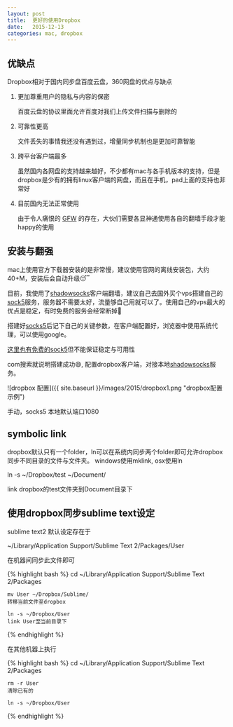 ```yaml
---
layout: post
title:  更好的使用Dropbox
date:   2015-12-13
categories: mac, dropbox
---
```


## 优缺点

Dropbox相对于国内同步盘百度云盘，360网盘的优点与缺点

1.	更加尊重用户的隐私与内容的保密
	
	百度云盘的协议里面允许百度对我们上传文件扫描与删除的

2. 	可靠性更高

	文件丢失的事情我还没有遇到过，增量同步机制也是更加可靠智能

3.	跨平台客户端最多

	虽然国内各网盘的支持越来越好，不少都有mac与各手机版本的支持，但是dropbox是少有的拥有linux客户端的网盘，而且在手机，pad上面的支持也非常好

4. 	目前国内无法正常使用
	
	由于令人痛恨的 [GFW](https://en.wikipedia.org/wiki/Great_Firewall) 的存在，大伙们需要各显神通使用各自的翻墙手段才能happy的使用

## 安装与翻强

mac上使用官方下载器安装的是非常慢，建议使用官网的离线安装包，大约40+M，安装后会自动升级😴

目前，我使用了[shadowsocks][ss]客户端翻墙，建议自己去国外买个vps搭建自己的[sock5][socks]服务，服务器不需要太好，流量够自己用就可以了。使用自己的vps最大的优点是稳定，有时免费的服务会经常断掉🤔

搭建好[socks5][socks]后记下自己的关键参数，在客户端配置好，浏览器中使用系统代理，可以使用google。

[这里也有免费的sock5][freess5]但不能保证稳定与可用性

com搜索就说明搭建成功😄, 配置dropbox客户端，对接本地[shadowsocks][ss]服务。

![dropbox 配置]({{ site.baseurl }}/images/2015/dropbox1.png "dropbox配置示例")

手动，socks5 本地默认端口1080


## symbolic link

dropbox默认只有一个folder，ln可以在系统内同步两个folder即可允许dropbox同步不同目录的文件与文件夹。
windows使用mklink, osx使用ln

ln -s ~/Dropbox/test ~/Document/

link dropbox的test文件夹到Document目录下

## 使用dropbox同步sublime text设定

sublime text2 默认设定存在于

~/Library/Application Support/Sublime Text 2/Packages/User

在机器间同步此文件即可

{% highlight bash %}
	cd ~/Library/Application Support/Sublime Text 2/Packages

	mv User ~/Dropbox/Sublime/  
	转移当前文件至dropbox

	ln -s ~/Dropbox/User     
	link User至当前目录下

{% endhighlight %}

在其他机器上执行

{% highlight bash %}
	cd ~/Library/Application Support/Sublime Text 2/Packages

	rm -r User  
	清除已有的

	ln -s ~/Dropbox/User

{% endhighlight %}


[ss]: https://shadowsocks.org/en/index.html
[freess5]: https://www.socks-proxy.net/
[socks]: https://en.wikipedia.org/wiki/SOCKS